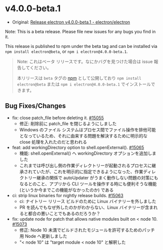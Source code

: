 # v4.0.0-beta.1

* Original: [Release electron v4.0.0-beta.1 - electron/electron](https://github.com/electron/electron/releases/tag/v4.0.0-beta.1)

Note: This is a beta release. Please file new issues for any bugs you find in it.

This release is published to npm under the beta tag and can be installed via `npm install electron@beta`, or `npm i electron@4.0.0-beta.1`.

> Note: これはベータ リリースです。なにかバグを見つけた場合は issue 報告してください。
>
> 本リリースは `beta` タグの [npm](https://www.npmjs.com/package/electron) として公開しており `npm install electron@beta` または `npm i electron@4.0.0-beta.1` でインストールできます。


## Bug Fixes/Changes

* fix: close patch_file before deleting it. [#15055](https://github.com/electron/electron/pull/15055)
  * 修正: 削除前に patch_file を閉じるようにしました
  * Windows のファイル システムはプロセス間でファイル操作を排他可能となっているため、それに由来する問題を解決するために明示的な close 処理を入れたのだと思われる
* feat: add workingDirectory option to shell.openExternal(). [#15065](https://github.com/electron/electron/pull/15065)
  * 機能: shell.openExternal() へ workingDirectory オプションを追加しました
  * これまでは呼び出し側の作業ディレクトリーが起動されるプロセスに継承されていたが、これを明示的に指定できるようになった、作業ディレクトリー継承の関係で autoUpdater がうまく動作しない問題の対策にもなるとのこと、アプリから CLI ツールを操作する時にも便利そうな機能 (というか今までこの機能がなかったのか) である
* ci: strip linux binaries for nightly release builds. [#15063](https://github.com/electron/electron/pull/15063)
  * ci: ナイトリー リリース ビルドのために Linux バイナリーを外しました
  * PR を読んでもなぜ外したのかがわからない、Linux バイナリーが含まれると都合の悪いことでもあるのだろうか？
* fix: update node for patch that allows native modules built on < node 10. [#15073](https://github.com/electron/electron/pull/15073)
  * 修正: Node 10 未満でビルドされたモジュールを許可するためのパッチ用 Node へ更新しました
  * "< node 10" は "target module < node 10" と解釈した
